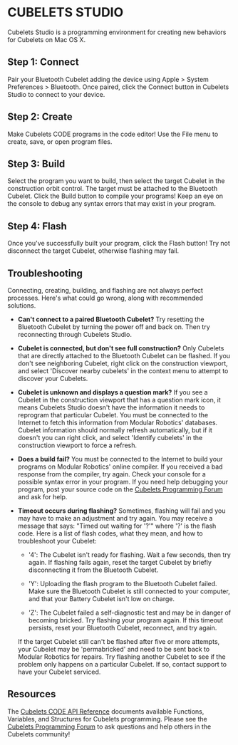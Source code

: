 CUBELETS STUDIO
===============

Cubelets Studio is a programming environment for creating new behaviors for Cubelets on Mac OS X.

Step 1: Connect
---------------
Pair your Bluetooth Cubelet adding the device using Apple > System Preferences > Bluetooth. Once paired, click the Connect button in Cubelets Studio to connect to your device.

Step 2: Create
--------------
Make Cubelets CODE programs in the code editor! Use the File menu to create, save, or open program files.

Step 3: Build
-------------
Select the program you want to build, then select the target Cubelet in the construction orbit control. The target must be attached to the Bluetooth Cubelet. Click the Build button to compile your programs! Keep an eye on the console to debug any syntax errors that may exist in your program.

Step 4: Flash
-------------
Once you've successfully built your program, click the Flash button! Try not disconnect the target Cubelet, otherwise flashing may fail.

Troubleshooting
---------------
Connecting, creating, building, and flashing are not always perfect processes. Here's what could go wrong, along with recommended solutions.

* __Can't connect to a paired Bluetooth Cubelet?__ Try resetting the Bluetooth Cubelet by turning the power off and back on. Then try reconnecting through Cubelets Studio.

* __Cubelet is connected, but don't see full construction?__ Only Cubelets that are directly attached to the Bluetooth Cubelet can be flashed. If you don't see neighboring Cubelet, right click on the construction viewport, and select 'Discover nearby cubelets' in the context menu to attempt to discover your Cubelets.

* __Cubelet is unknown and displays a question mark?__ If you see a Cubelet in the construction viewport that has a question mark icon, it means Cubelets Studio doesn't have the information it needs to reprogram that particular Cubelet. You must be connected to the Internet to fetch this information from Modular Robotics' databases. Cubelet information should normally refresh automatically, but if it doesn't you can right click, and select 'Identify cubelets' in the construction viewport to force a refresh.

* __Does a build fail?__ You must be connected to the Internet to build your programs on Modular Robotics' online compiler. If you received a bad response from the compiler, try again. Check your console for a possible syntax error in your program. If you need help debugging your program, post your source code on the [Cubelets Programming Forum](https://www.modrobotics.com/blog/?forum=cubelets-programming) and ask for help.

* __Timeout occurs during flashing?__ Sometimes, flashing will fail and you may have to make an adjustment and try again. You may receive a message that says: "Timed out waiting for '?'" where '?' is the flash code. Here is a list of flash codes, what they mean, and how to troubleshoot your Cubelet:

    * '4': The Cubelet isn't ready for flashing. Wait a few seconds, then try again. If flashing fails again, reset the target Cubelet by briefly disconnecting it from the Bluetooth Cubelet.

    * 'Y': Uploading the flash program to the Bluetooth Cubelet failed. Make sure the Bluetooth Cubelet is still connected to your computer, and that your Battery Cubelet isn't low on charge.

    * 'Z': The Cubelet failed a self-diagnostic test and may be in danger of becoming bricked. Try flashing your program again. If this timeout persists, reset your Bluetooth Cubelet, reconnect, and try again.

    If the target Cubelet still can't be flashed after five or more attempts, your Cubelet may be 'permabricked' and need to be sent back to Modular Robotics for repairs. Try flashing another Cubelet to see if the problem only happens on a particular Cubelet. If so, contact support to have your Cubelet serviced.

Resources
---------
The [Cubelets CODE API Reference](http://code.modrobotics.com/documentation/) documents available Functions, Variables, and Structures for Cubelets programming. Please see the [Cubelets Programming Forum](https://www.modrobotics.com/blog/?forum=cubelets-programming) to ask questions and help others in the Cubelets community!